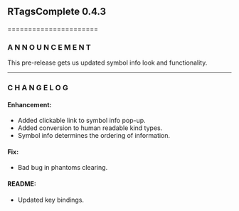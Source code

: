## RTagsComplete 0.4.3
======================

### A N N O U N C E M E N T

This pre-release gets us updated symbol info look and functionality.

--------------------------------------------------------------------

### C H A N G E L O G

#### Enhancement:

- Added clickable link to symbol info pop-up.
- Added conversion to human readable kind types.
- Symbol info determines the ordering of information.

#### Fix:

- Bad bug in phantoms clearing.

#### README:

- Updated key bindings.
